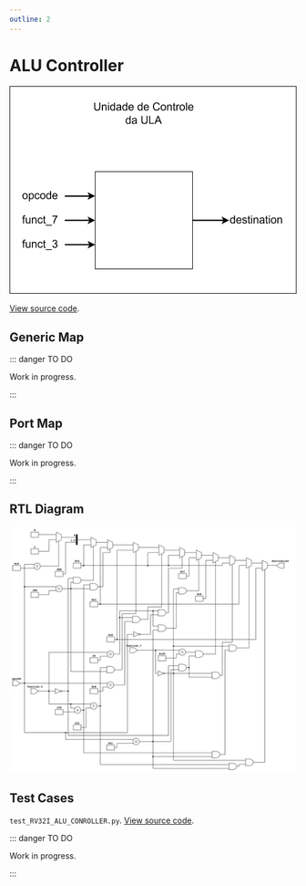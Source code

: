 ```yaml
---
outline: 2
---
```


# ALU Controller <Badge type="info" text="RV32I_ALU_CONROLLER.vhd"/>

![ALU Controller Logic Gate Diagram](../../public/images/referencia/componentes/rv32i_alu_controller.drawio.svg)

[View source code](https://github.com/pfeinsper/24a-CTI-RISCV/blob/main/src/RV32I_ALU_CONROLLER.vhd).

## Generic Map

::: danger TO DO

Work in progress.

:::

## Port Map

::: danger TO DO

Work in progress.

:::

## RTL Diagram

![ALU Controller RTL Diagram](../../public/images/referencia/componentes/rv32i_alu_controller_netlist.svg)

## Test Cases

`test_RV32I_ALU_CONROLLER.py`.
[View source code](https://github.com/pfeinsper/24a-CTI-RISCV/blob/main/test/test_RV32I_ALU_CONROLLER.py).

::: danger TO DO

Work in progress.

:::
